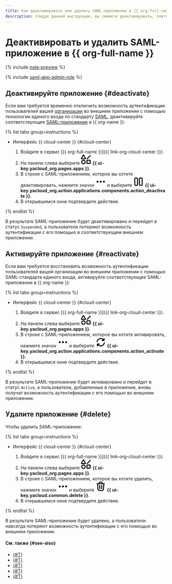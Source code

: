 ```yaml
---
title: Как деактивировать или удалить SAML-приложение в {{ org-full-name }}
description: Следуя данной инструкции, вы сможете деактивировать, повторно активировать и удалить SAML-приложение в {{ org-name }}.
---
```


# Деактивировать и удалить SAML-приложение в {{ org-full-name }}

{% include [note-preview](../../../_includes/note-preview.md) %}

{% include [saml-app-admin-role](../../../_includes/organization/saml-app-admin-role.md) %}

## Деактивируйте приложение {#deactivate}

Если вам требуется временно отключить возможность аутентификации пользователей вашей [организации](../../concepts/organization.md) во внешнем приложении с помощью технологии единого входа по стандарту [SAML](https://ru.wikipedia.org/wiki/SAML), деактивируйте соответствующее [SAML-приложение](../../concepts/applications.md#saml) в {{ org-name }}:

{% list tabs group=instructions %}

- Интерфейс {{ cloud-center }} {#cloud-center}

  1. Войдите в сервис [{{ org-full-name }}]({{ link-org-cloud-center }}).
  1. На панели слева выберите ![shapes-4](../../../_assets/console-icons/shapes-4.svg) **{{ ui-key.yacloud_org.pages.apps }}**.
  1. В строке с SAML-приложением, которое вы хотите деактивировать, нажмите значок ![ellipsis](../../../_assets/console-icons/ellipsis.svg) и выберите ![pause](../../../_assets/console-icons/pause.svg) **{{ ui-key.yacloud_org.action.applications.components.action_deactivate }}**.
  1. В открывшемся окне подтвердите действие.

{% endlist %}

В результате SAML-приложение будет деактивировано и перейдет в статус `Suspended`, а пользователи потеряют возможность аутентификации с его помощью в соответствующем внешнем приложении.

## Активируйте приложение {#reactivate}

Если вам требуется восстановить возможность аутентификации пользователей вашей организации во внешнем приложении с помощью SAML-стандарта единого входа, активируйте соответствующее SAML-приложение в {{ org-name }}:

{% list tabs group=instructions %}

- Интерфейс {{ cloud-center }} {#cloud-center}

  1. Войдите в сервис [{{ org-full-name }}]({{ link-org-cloud-center }}).
  1. На панели слева выберите ![shapes-4](../../../_assets/console-icons/shapes-4.svg) **{{ ui-key.yacloud_org.pages.apps }}**.
  1. В строке с SAML-приложением, которое вы хотите активировать, нажмите значок ![ellipsis](../../../_assets/console-icons/ellipsis.svg) и выберите ![arrows-rotate-right](../../../_assets/console-icons/arrows-rotate-right.svg) **{{ ui-key.yacloud_org.action.applications.components.action_activate }}**.
  1. В открывшемся окне подтвердите действие.

{% endlist %}

В результате SAML-приложение будет активировано и перейдет в статус `Active`, а пользователи, добавленные в приложение, вновь получат возможность аутентификации с его помощью во внешнем приложении.

## Удалите приложение {#delete}

Чтобы удалить SAML-приложение:

{% list tabs group=instructions %}

- Интерфейс {{ cloud-center }} {#cloud-center}

  1. Войдите в сервис [{{ org-full-name }}]({{ link-org-cloud-center }}).
  1. На панели слева выберите ![shapes-4](../../../_assets/console-icons/shapes-4.svg) **{{ ui-key.yacloud_org.pages.apps }}**.
  1. В строке с SAML-приложением, которое вы хотите удалить, нажмите значок ![ellipsis](../../../_assets/console-icons/ellipsis.svg) и выберите ![trash-bin](../../../_assets/console-icons/trash-bin.svg) **{{ ui-key.yacloud.common.delete }}**.
  1. В открывшемся окне подтвердите действие.

{% endlist %}

В результате SAML-приложение будет удалено, а пользователи навсегда потеряют возможность аутентификации с его помощью во внешнем приложении.

#### См. также {#see-also}

* [{#T}](./saml-create.md)
* [{#T}](./saml-update.md)
* [{#T}](../add-account.md)
* [{#T}](../../concepts/applications.md#saml)
* [{#T}](../manage-groups.md)